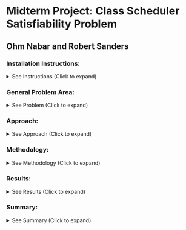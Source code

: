 # Midterm Project: Class Scheduler Satisfiability Problem
## Ohm Nabar and Robert Sanders
### Installation Instructions:
<details>
  <summary>See Instructions (Click to expand)</summary>
  
  <br>To install the sat solver library, you must use a unix based system.  
  Then run the command "pip3 install python-sat".  This should enable the sat solver library to 
  work correctly.  For more help see https://pysathq.github.io/installation.html
  
  <br>To install testing library, in directory, use "python3 -m pip install pytest"
</details>

### General Problem Area:
<details>
  <summary>See Problem (Click to expand)</summary>
  
  <br>
</details>

### Approach:
<details>
  <summary>See Approach (Click to expand)</summary>
  
  <br>
</details>

### Methodology:
<details>
  <summary>See Methodology (Click to expand)</summary>
  
  <br>
</details>

### Results:
<details>
  <summary>See Results (Click to expand)</summary>
  
<br>It was really interesting to analyze the output of our Class Scheduler along 
different constraints, and combinations of classes.  We set out a goal to 
find an available schedule when provided with a dataset of classes.  We
successfully completed our goal, as will be demonstrated here.  The sat solver
finds a valid schedule based on the users desired sections, subjects, classes,
timeframe, and nupath constraints. Here we'll walk through some 
examples of the class scheduler to see the behavior it follows.
 
- ![](images/add%20class%20constraint.PNG)

    - In this example we add a full schedule of classes, choosing sections
with different starting times, and of different classes, and as we see
The full schedule is satisfiable.  Then we add 1 more class (ECON
1116), which shouldn't work because we can only take 4 classes, and as
we see the Class Scheduler returns that it is unsatisfiable! 
 
- ![](images/section%20constraint%20unsatisfiable.PNG)

    - This example, adds the first section which is at 7:00, and then adds the 6th section which is also
at 7:00.  This is a contradiction, as we cannot take two classes at the same time, and appropriately so
the Class Scheduler informs the user that this combination of classes is unsatisfiable

- ![](images/subject%20constraint%20unsatisfiable.PNG)

    - This example evaluates adding in constraints for each subject.  The Scheduler finds a minimum
     satisfiable section to fit from that subject.  As we see trying to add in a 5th subject would
     not work as you can't take 5 classes.

- ![](images/add_nupath_constraint.PNG)

    - This example adds various nu path constraints, with the scheduler choosing the minimum possible class 
to create a satisfiable schedule.  Here adding a 5th nupath constraint causes an error, as a student
can't take 5 classes.

- ![](images/unsatisfiable%20time%20constraint.PNG)

    - In this example we evalutate time constraints, as this student wants to only take classes between 10:00 
and 16:00.  We try selecting section number 1 for them, which is a 7:00 class, and doesn't fit in their 
time constraints.  Therefore this schedule is unsatisfiable.

- ![](images/time%20with%20class%20constraint.PNG)

    - In this example we evaluate a full schedule of a student with strict time constraints.  The desired
schedule times are from 10:00 to 16:00.  We add the sections 8 and 13.  Then we want to take two more
classes, so we choose those class constraints.  The scheduler chooses sections so as to not interfere
with the prior sections 8 and 13.

- ![](images/subject%20constraint%20in%20limited%20time.PNG)

    - In this schedule, we set the same time constraints of 10:00 to 16:00, and add 3 exact class constraints.
We then add Philosophy as a subject to find a section of philosophy to fit within those time constraints
and it successfully chooses a generic philosophy class this student could fit into their schedule.

- ![](images/no%20time%20satisfiability.PNG)

    - In this schedule, we show how a schedule with only 3 hours of time constraints is unsatisfiable when 
choosing 4 classes, as we couldn't choose 4 sections without time overlap.

<br>The class scheduler can be generalized really well.  We could feed in a real schedule, such as
 Northeastern's Spring 2021 schedule, to find a satisfiable schedule of sections we could take, based
 on which classes we need, which time constraints we have, or even which subject we might need another
  class in.
  
<br>There are some lingering constraints I would have liked to consider.  To be more helpeful for
upper class students, we could add a way to exclude certain classes from being selected when adding
in a subject constraint.  We wouldn't want the Scheduler to tell a student to take a CS class they've
already taken, so it would be useful for the sat solver to consider already taken classes.

</details>

### Summary:
<details>
  <summary>See Summary (Click to expand)</summary>
  
  <br>
</details>